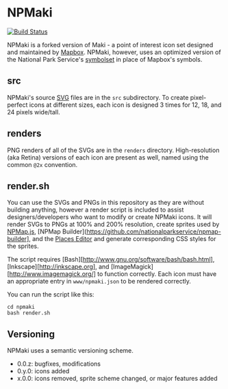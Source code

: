 # NPMaki

[![Build Status](https://travis-ci.org/nationalparkservice/npmaki.png)](https://travis-ci.org/nationalparkservice/npmaki)

NPMaki is a forked version of Maki - a point of interest icon set designed and maintained by [Mapbox](https://www.mapbox.com). NPMaki, however, uses an optimized version of the National Park Service's [symbolset](http://www.nps.gov/hfc/carto/map-symbols.cfm) in place of Mapbox's symbols.

## src

NPMaki's source [SVG][] files are in the `src` subdirectory. To create pixel-perfect icons at different sizes, each icon is designed 3 times for 12, 18, and 24 pixels wide/tall.

## renders

PNG renders of all of the SVGs are in the `renders` directory. High-resolution (aka Retina) versions of each icon are present as well, named using the common `@2x` convention.

## render.sh

You can use the SVGs and PNGs in this repository as they are without building anything, however a render script is included to assist designers/developers who want to modify or create NPMaki icons. It will render SVGs to PNGs at 100% and 200% resolution, create sprites used by [NPMap.js](https://github.com/nationalparkservice/npmap.js), [NPMap Builder](https://github.com/nationalparkservice/npmap-builder], and the [Places Editor](https://github.com/nationalparkservice/places-editor) and generate corresponding CSS styles for the sprites.

The script requires [Bash][http://www.gnu.org/software/bash/bash.html], [Inkscape][http://inkscape.org], and [ImageMagick][http://www.imagemagick.org/] to function correctly. Each icon must have an appropriate entry in `www/npmaki.json` to be rendered correctly.

[SVG]: http://en.wikipedia.org/wiki/Scalable_Vector_Graphics
[Inkscape]: http://inkscape.org
[Bash]: http://www.gnu.org/software/bash/bash.html
[ImageMagick]: http://www.imagemagick.org/

You can run the script like this:

    cd npmaki
    bash render.sh

## Versioning

NPMaki uses a semantic versioning scheme.

* 0.0.z: bugfixes, modifications
* 0.y.0: icons added
* x.0.0: icons removed, sprite scheme changed, or major features added
